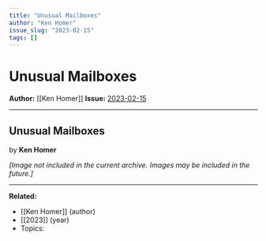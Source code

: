```yaml
---
title: "Unusual Mailboxes"
author: "Ken Homer"
issue_slug: "2023-02-15"
tags: []
---
```


# Unusual Mailboxes

**Author:** [[Ken Homer]]
**Issue:** [2023-02-15](https://plex.collectivesensecommons.org/2023-02-15/)

---

## Unusual Mailboxes
by **Ken Homer**

*[Image not included in the current archive. Images may be included in the future.]*

---

**Related:**
- [[Ken Homer]] (author)
- [[2023]] (year)
- Topics: 

